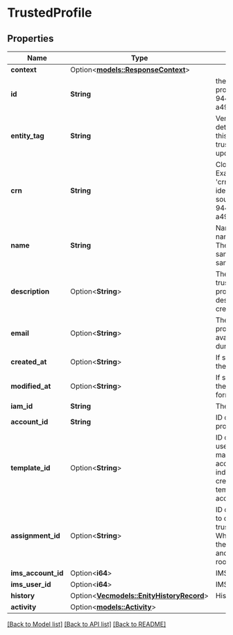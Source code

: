 # TrustedProfile

## Properties

Name | Type | Description | Notes
------------ | ------------- | ------------- | -------------
**context** | Option<[**models::ResponseContext**](ResponseContext.md)> |  | [optional]
**id** | **String** | the unique identifier of the trusted profile. Example:'Profile-94497d0d-2ac3-41bf-a993-a49d1b14627c' | 
**entity_tag** | **String** | Version of the trusted profile details object. You need to specify this value when updating the trusted profile to avoid stale updates. | 
**crn** | **String** | Cloud Resource Name of the item. Example Cloud Resource Name: 'crn:v1:bluemix:public:iam-identity:us-south:a/myaccount::profile:Profile-94497d0d-2ac3-41bf-a993-a49d1b14627c' | 
**name** | **String** | Name of the trusted profile. The name is checked for uniqueness. Therefore trusted profiles with the same names can not exist in the same account. | 
**description** | Option<**String**> | The optional description of the trusted profile. The 'description' property is only available if a description was provided during a create of a trusted profile. | [optional]
**email** | Option<**String**> | The optional email of the trusted profile. The 'email' property is only available if an email was provided during a create of a trusted profile. | [optional]
**created_at** | Option<**String**> | If set contains a date time string of the creation date in ISO format. | [optional]
**modified_at** | Option<**String**> | If set contains a date time string of the last modification date in ISO format. | [optional]
**iam_id** | **String** | The iam_id of this trusted profile. | 
**account_id** | **String** | ID of the account that this trusted profile belong to. | 
**template_id** | Option<**String**> | ID of the IAM template that was used to create an enterprise-managed trusted profile in your account. When returned, this indicates that the trusted profile is created from and managed by a template in the root enterprise account. | [optional]
**assignment_id** | Option<**String**> | ID of the assignment that was used to create an enterprise-managed trusted profile in your account. When returned, this indicates that the trusted profile is created from and managed by a template in the root enterprise account. | [optional]
**ims_account_id** | Option<**i64**> | IMS acount ID of the trusted profile | [optional]
**ims_user_id** | Option<**i64**> | IMS user ID of the trusted profile | [optional]
**history** | Option<[**Vec<models::EnityHistoryRecord>**](EnityHistoryRecord.md)> | History of the trusted profile. | [optional]
**activity** | Option<[**models::Activity**](Activity.md)> |  | [optional]

[[Back to Model list]](../README.md#documentation-for-models) [[Back to API list]](../README.md#documentation-for-api-endpoints) [[Back to README]](../README.md)


